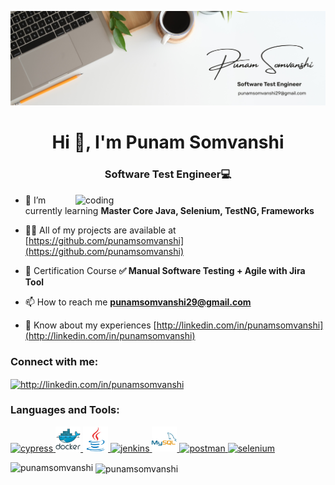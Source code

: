 ![logo](https://github.com/punamsomvanshi/punamsomvanshi/blob/main/Github%20Profile%20Banner.png)

<h1 align="center">Hi 👋, I'm Punam Somvanshi</h1>
<h3 align="center">Software Test Engineer💻</h3>
<img align="right" alt="coding" width="400" src="https://miro.medium.com/v2/resize:fit:1100/format:webp/1*qdAW1TjCN57h1lbuuzvchg.gif">


- 🌱 I’m currently learning **Master Core Java, Selenium, TestNG, Frameworks**

- 👨‍💻 All of my projects are available at [https://github.com/punamsomvanshi](https://github.com/punamsomvanshi)

- 📝 Certification Course **✅ Manual Software Testing + Agile with Jira Tool**

- 📫 How to reach me **punamsomvanshi29@gmail.com**

- 📄 Know about my experiences [http://linkedin.com/in/punamsomvanshi](http://linkedin.com/in/punamsomvanshi)

<h3 align="left">Connect with me:</h3>
<p align="left">
<a href="https://linkedin.com/in/http://linkedin.com/in/punamsomvanshi" target="blank"><img align="center" src="https://raw.githubusercontent.com/rahuldkjain/github-profile-readme-generator/master/src/images/icons/Social/linked-in-alt.svg" alt="http://linkedin.com/in/punamsomvanshi" height="30" width="40" /></a>
</p>

<h3 align="left">Languages and Tools:</h3>
<p align="left"> <a href="https://www.cypress.io" target="_blank" rel="noreferrer"> <img src="https://raw.githubusercontent.com/simple-icons/simple-icons/6e46ec1fc23b60c8fd0d2f2ff46db82e16dbd75f/icons/cypress.svg" alt="cypress" width="40" height="40"/> </a> <a href="https://www.docker.com/" target="_blank" rel="noreferrer"> <img src="https://raw.githubusercontent.com/devicons/devicon/master/icons/docker/docker-original-wordmark.svg" alt="docker" width="40" height="40"/> </a> <a href="https://www.java.com" target="_blank" rel="noreferrer"> <img src="https://raw.githubusercontent.com/devicons/devicon/master/icons/java/java-original.svg" alt="java" width="40" height="40"/> </a> <a href="https://www.jenkins.io" target="_blank" rel="noreferrer"> <img src="https://www.vectorlogo.zone/logos/jenkins/jenkins-icon.svg" alt="jenkins" width="40" height="40"/> </a> <a href="https://www.mysql.com/" target="_blank" rel="noreferrer"> <img src="https://raw.githubusercontent.com/devicons/devicon/master/icons/mysql/mysql-original-wordmark.svg" alt="mysql" width="40" height="40"/> </a> <a href="https://postman.com" target="_blank" rel="noreferrer"> <img src="https://www.vectorlogo.zone/logos/getpostman/getpostman-icon.svg" alt="postman" width="40" height="40"/> </a> <a href="https://www.selenium.dev" target="_blank" rel="noreferrer"> <img src="https://raw.githubusercontent.com/detain/svg-logos/780f25886640cef088af994181646db2f6b1a3f8/svg/selenium-logo.svg" alt="selenium" width="40" height="40"/> </a> </p>

<p><img align="left" src="https://github-readme-stats.vercel.app/api/top-langs?username=punamsomvanshi&show_icons=true&locale=en&layout=compact" alt="punamsomvanshi" /></p>

<p>&nbsp;<img align="center" src="https://github-readme-stats.vercel.app/api?username=punamsomvanshi&show_icons=true&locale=en" alt="punamsomvanshi" /></p>
